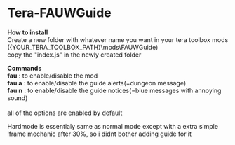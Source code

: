 # Tera-FAUWGuide
<strong>How to install</strong></br>
Create a new folder with whatever name you want in your tera toolbox mods ({YOUR_TERA_TOOLBOX_PATH}\mods\FAUWGuide)</br>
copy the "index.js" in the newly created folder</br>

<strong>Commands</strong></br>
  <strong>fau</strong> : to enable/disable the mod</br>
  <strong>fau a</strong> : to enable/disable the guide alerts(=dungeon message)</br>
  <strong>fau n</strong> : to enable/disable the guide notices(=blue messages with annoying sound)</br>    
all of the options are enabled by default

Hardmode is essentialy same as normal mode except with a extra simple iframe mechanic after 30%, so i didnt bother adding guide for it

